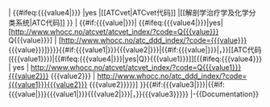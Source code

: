 <includeonly>| {{#ifeq:{{{value4|}}} |yes |[[ATCvet|ATCvet代码]] |[[解剖学治疗学及化学分类系统|ATC代码]] }}
| {{#if:{{{value|}}}|<span class="reflink plainlinks nourlexpansion">
{{#ifeq:{{{value4|}}}|yes|
[http://www.whocc.no/atcvet/atcvet_index/?code=Q{{{value}}} Q{{{value}}}] | [http://www.whocc.no/atc_ddd_index/?code={{{value}}} {{{value}}}]}}</span>}}{{#if:{{{value1|}}}{{{value2|}}}|{{#if:{{{value|}}}|，}}[[ATC代码 ({{{value1}}})|{{#ifeq:{{{value4|}}}|yes|Q}}{{{value1}}}]]<span class="reflink plainlinks nourlexpansion">[{{#ifeq:{{{value4}}} | yes | http://www.whocc.no/atcvet/atcvet_index/?code=Q{{{value1}}}{{{value2}}} {{{value2}}} | http://www.whocc.no/atc_ddd_index/?code={{{value1}}}{{{value2}}} {{{value2}}}}}]</span> }}{{#if:{{{value3|}}}|{{#if:{{{value|}}}{{{value1|}}}{{{value2|}}}|，}}{{{value3}}}}}
|-</includeonly><noinclude>{{Documentation}}</noinclude>
